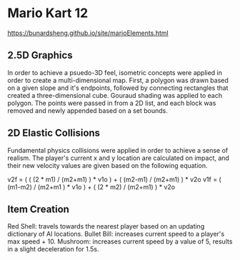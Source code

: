 # Mario Kart 12
https://bunardsheng.github.io/site/marioElements.html

2.5D Graphics
-------------
In order to achieve a psuedo-3D feel, isometric concepts were applied in order to create a multi-dimensional map. First, a polygon was drawn based on a given slope and it's endpoints, followed by connecting rectangles that created a three-dimensional cube. Gouraud shading was applied to each polygon. The points were passed in from a 2D list, and each block was removed and newly appended based on a set bounds.

2D Elastic Collisions
----------------------
Fundamental physics collisions were applied in order to achieve a sense of realism. The player's current x and y location are calculated on impact, and their new velocity values are given based on the following equation.

v2f = ( ( (2 * m1) / (m2+m1) ) * v1o ) + ( (m2-m1) / (m2+m1) ) * v2o
v1f = ( (m1-m2) / (m2+m1 ) * v1o ) + ( (2 * m2) / (m2+m1) ) * v2o

Item Creation
--------------
Red Shell: travels towards the nearest player based on an updating dictionary of AI locations.
Bullet Bill: increases current speed to a player's max speed + 10.
Mushroom: increases current speed by a value of 5, results in a slight deceleration for 1.5s.
